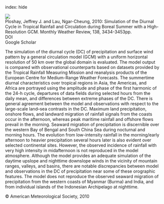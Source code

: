 index: hide

<div class="Citation">
    <div class="Citation-thumb CitationThumb-linked"  data-href="https://doi.org/10.1175/2010mwr3291.1">
      <img src="https://static.claimspace.cloud/climate-study-static/refs/thumbs/9/Ploshay_and_Lau_2010-thumb.png" />
    </div>

  <div class="Citation-body">
    <div class="Citation-text">Ploshay, Jeffrey J. and Lau, Ngar-Cheung, 2010: Simulation of the Diurnal Cycle in Tropical Rainfall and Circulation during Boreal Summer with a High-Resolution GCM. <span class="Article-journal">Monthly Weather Review, </span><span class="Article-volume">138, </span>3434-3453pp.</div>
    <div class="Citation-links">
      <div class="CitationLink" data-href="https://doi.org/10.1175/2010mwr3291.1">
        <div class="CitationLink-icon CitationLink-Doi"></div>
        <div class="CitationLink-text">DOI</div>
      </div>
      <div class="CitationLink" data-href="https://scholar.google.com/scholar?q=10.1175/2010mwr3291.1">
        <div class="CitationLink-icon CitationLink-Scholar"></div>
        <div class="CitationLink-text">Google Scholar</div>
      </div>
    </div>
  </div>
</div>

The simulation of the diurnal cycle (DC) of precipitation and surface wind pattern by a general circulation model (GCM) with a uniform horizontal resolution of 50 km over the global domain is evaluated. The model output is compared with observational counterparts based on datasets provided by the Tropical Rainfall Measuring Mission and reanalysis products of the European Centre for Medium-Range Weather Forecasts. The summertime diurnal characteristics over tropical regions in Asia, the Americas, and Africa are portrayed using the amplitude and phase of the first harmonic of the 24-h cycle, departures of data fields during selected hours from the daily mean, and differences between extreme phases of the DC. There is general agreement between the model and observations with respect to the large-scale land–sea contrasts in the DC. Maximum land precipitation, onshore flows, and landward migration of rainfall signals from the coasts occur in the afternoon, whereas peak maritime rainfall and offshore flows prevail in the morning. Seaward migration of precipitation is discernible over the western Bay of Bengal and South China Sea during nocturnal and morning hours. The evolution from low-intensity rainfall in the morning/early afternoon to heavier precipitation several hours later is also evident over selected continental sites. However, the observed incidence of rainfall with very high intensity in midafternoon is not reproduced in the model atmosphere. Although the model provides an adequate simulation of the daytime upslope and nighttime downslope winds in the vicinity of mountain ranges, valleys, and basins, there are notable discrepancies between model and observations in the DC of precipitation near some of these orographic features. The model does not reproduce the observed seaward migration of precipitation from the western coasts of Myanmar (Burma) and India, and from individual islands of the Indonesian Archipelago at nighttime.

<div class="Citation-copy">
&copy; American Meteorological Society, 2010
</div>